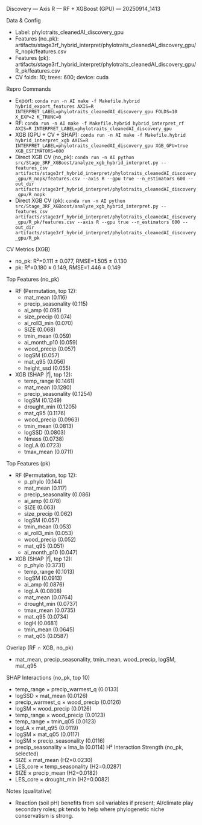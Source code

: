Discovery — Axis R — RF + XGBoost (GPU) — 20250914_1413

Data & Config
- Label: phylotraits_cleanedAI_discovery_gpu
- Features (no_pk): artifacts/stage3rf_hybrid_interpret/phylotraits_cleanedAI_discovery_gpu/R_nopk/features.csv
- Features (pk): artifacts/stage3rf_hybrid_interpret/phylotraits_cleanedAI_discovery_gpu/R_pk/features.csv
- CV folds: 10; trees: 600; device: cuda

Repro Commands
- Export: `conda run -n AI make -f Makefile.hybrid hybrid_export_features AXIS=R INTERPRET_LABEL=phylotraits_cleanedAI_discovery_gpu FOLDS=10 X_EXP=2 K_TRUNC=0`
- RF: `conda run -n AI make -f Makefile.hybrid hybrid_interpret_rf AXIS=R INTERPRET_LABEL=phylotraits_cleanedAI_discovery_gpu`
- XGB (GPU + CV + SHAP): `conda run -n AI make -f Makefile.hybrid hybrid_interpret_xgb AXIS=R INTERPRET_LABEL=phylotraits_cleanedAI_discovery_gpu XGB_GPU=true XGB_ESTIMATORS=600`
- Direct XGB CV (no_pk): `conda run -n AI python src/Stage_3RF_XGBoost/analyze_xgb_hybrid_interpret.py --features_csv artifacts/stage3rf_hybrid_interpret/phylotraits_cleanedAI_discovery_gpu/R_nopk/features.csv --axis R --gpu true --n_estimators 600 --out_dir artifacts/stage3rf_hybrid_interpret/phylotraits_cleanedAI_discovery_gpu/R_nopk`
- Direct XGB CV (pk): `conda run -n AI python src/Stage_3RF_XGBoost/analyze_xgb_hybrid_interpret.py --features_csv artifacts/stage3rf_hybrid_interpret/phylotraits_cleanedAI_discovery_gpu/R_pk/features.csv --axis R --gpu true --n_estimators 600 --out_dir artifacts/stage3rf_hybrid_interpret/phylotraits_cleanedAI_discovery_gpu/R_pk`

CV Metrics (XGB)
- no_pk: R²=0.111 ± 0.077, RMSE=1.505 ± 0.130
- pk:    R²=0.180 ± 0.149, RMSE=1.446 ± 0.149

Top Features (no_pk)
- RF (Permutation, top 12):
  - mat_mean (0.116)
  - precip_seasonality (0.115)
  - ai_amp (0.095)
  - size_precip (0.074)
  - ai_roll3_min (0.070)
  - SIZE (0.068)
  - tmin_mean (0.059)
  - ai_month_p10 (0.059)
  - wood_precip (0.057)
  - logSM (0.057)
  - mat_q95 (0.056)
  - height_ssd (0.055)
- XGB (SHAP |f|, top 12):
  - temp_range (0.1461)
  - mat_mean (0.1280)
  - precip_seasonality (0.1254)
  - logSM (0.1249)
  - drought_min (0.1205)
  - mat_q95 (0.1176)
  - wood_precip (0.0963)
  - tmin_mean (0.0813)
  - logSSD (0.0803)
  - Nmass (0.0738)
  - logLA (0.0723)
  - tmax_mean (0.0711)

Top Features (pk)
- RF (Permutation, top 12):
  - p_phylo (0.144)
  - mat_mean (0.117)
  - precip_seasonality (0.086)
  - ai_amp (0.078)
  - SIZE (0.063)
  - size_precip (0.062)
  - logSM (0.057)
  - tmin_mean (0.053)
  - ai_roll3_min (0.053)
  - wood_precip (0.052)
  - mat_q95 (0.051)
  - ai_month_p10 (0.047)
- XGB (SHAP |f|, top 12):
  - p_phylo (0.3731)
  - temp_range (0.1013)
  - logSM (0.0913)
  - ai_amp (0.0876)
  - logLA (0.0808)
  - mat_mean (0.0764)
  - drought_min (0.0737)
  - tmax_mean (0.0735)
  - mat_q95 (0.0734)
  - logH (0.0681)
  - tmin_mean (0.0645)
  - mat_q05 (0.0587)

Overlap (RF ∩ XGB, no_pk)
- mat_mean, precip_seasonality, tmin_mean, wood_precip, logSM, mat_q95

SHAP Interactions (no_pk, top 10)
- temp_range × precip_warmest_q (0.0133)
- logSSD × mat_mean (0.0126)
- precip_warmest_q × wood_precip (0.0126)
- logSM × wood_precip (0.0126)
- temp_range × wood_precip (0.0123)
- temp_range × tmin_q05 (0.0123)
- logLA × mat_q95 (0.0119)
- logSM × mat_q05 (0.0117)
- logSM × precip_seasonality (0.0116)
- precip_seasonality × lma_la (0.0114)
H² Interaction Strength (no_pk, selected)
- SIZE × mat_mean (H2=0.0230)
- LES_core × temp_seasonality (H2=0.0287)
- SIZE × precip_mean (H2=0.0182)
- LES_core × drought_min (H2=0.0082)

Notes (qualitative)
- Reaction (soil pH) benefits from soil variables if present; AI/climate play secondary roles; pk tends to help where phylogenetic niche conservatism is strong.